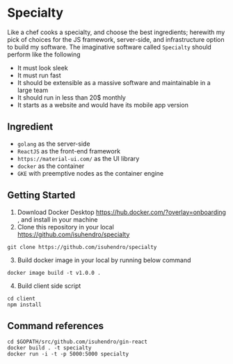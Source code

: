 # Specialty

Like a chef cooks a specialty, and choose the best ingredients; herewith my pick of choices for the JS framework, server-side, and infrastructure option to build my software.
The imaginative software called `Specialty` should perform like the following

- It must look sleek
- It must run fast
- It should be extensible as a massive software and maintainable in a large team
- It should run in less than 20\$ monthly
- It starts as a website and would have its mobile app version

## Ingredient

- `golang` as the server-side
- `ReactJS` as the front-end framework
- `https://material-ui.com/` as the UI library
- `docker` as the container
- `GKE` with preemptive nodes as the container engine

## Getting Started
1. Download Docker Desktop https://hub.docker.com/?overlay=onboarding , and install in your machine
2. Clone this repository in your local https://github.com/isuhendro/specialty
```
git clone https://github.com/isuhendro/specialty
```
3. Build docker image in your local by running below command
```
docker image build -t v1.0.0 .
```

4. Build client side script
```
cd client
npm install
```

## Command references

```
cd $GOPATH/src/github.com/isuhendro/gin-react
docker build . -t specialty
docker run -i -t -p 5000:5000 specialty
```
